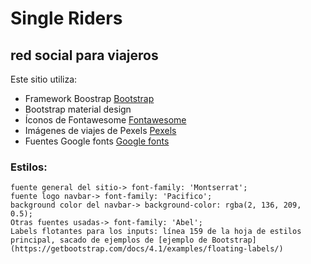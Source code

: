 # Single Riders
## red social para viajeros

Este sitio utiliza:
- Framework Boostrap [Bootstrap](https://getbootstrap.com/)
- Bootstrap material design
- Íconos de Fontawesome [Fontawesome](https://fontawesome.com/)
- Imágenes de viajes de Pexels [Pexels](https://www.pexels.com/search/travel/)
- Fuentes Google fonts [Google fonts](https://fonts.google.com/)

### Estilos:

```
fuente general del sitio-> font-family: 'Montserrat';
fuente logo navbar-> font-family: 'Pacifico';
background color del navbar-> background-color: rgba(2, 136, 209, 0.5);
Otras fuentes usadas-> font-family: 'Abel';
Labels flotantes para los inputs: línea 159 de la hoja de estilos principal, sacado de ejemplos de [ejemplo de Bootstrap] (https://getbootstrap.com/docs/4.1/examples/floating-labels/)

```
